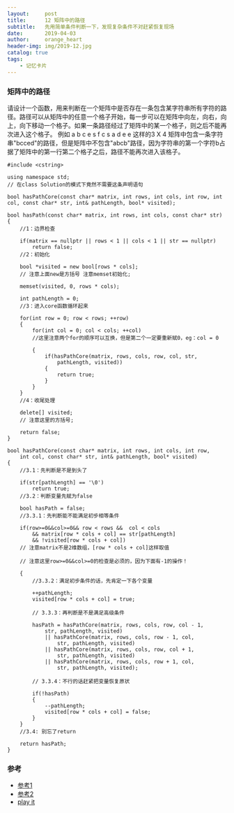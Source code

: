 ```yaml
---
layout:     post
title:      12 矩阵中的路径
subtitle:   先用简单条件判断一下，发现复杂条件不对赶紧恢复现场
date:       2019-04-03
author:     orange_heart
header-img: img/2019-12.jpg
catalog: true
tags:
    - 记忆卡片
---
```


### 矩阵中的路径

请设计一个函数，用来判断在一个矩阵中是否存在一条包含某字符串所有字符的路径。路径可以从矩阵中的任意一个格子开始，每一步可以在矩阵中向左，向右，向上，向下移动一个格子。如果一条路径经过了矩阵中的某一个格子，则之后不能再次进入这个格子。 例如 a b c e s f c s a d e e 这样的3 X 4 矩阵中包含一条字符串"bcced"的路径，但是矩阵中不包含"abcb"路径，因为字符串的第一个字符b占据了矩阵中的第一行第二个格子之后，路径不能再次进入该格子。

```objc
#include <cstring>

using namespace std;  
// 在class Solution的模式下竟然不需要这条声明语句

bool hasPathCore(const char* matrix, int rows, int cols, int row, int col, const char* str, int& pathLength, bool* visited);

bool hasPath(const char* matrix, int rows, int cols, const char* str)
{  
    //1：边界检查
    
    if(matrix == nullptr || rows < 1 || cols < 1 || str == nullptr)
        return false;  
    //2：初始化
    
    bool *visited = new bool[rows * cols];  
    // 注意上面new是方括号 注意memset初始化;
    
    memset(visited, 0, rows * cols);

    int pathLength = 0;  
    //3：进入core函数循环起来
    
    for(int row = 0; row < rows; ++row)
    {
        for(int col = 0; col < cols; ++col)  
        //这里注意两个for的顺序可以互换，但是第二个一定要重新赋0，eg：col = 0
        
        {
            if(hasPathCore(matrix, rows, cols, row, col, str,
                pathLength, visited))
            {
                return true;
            }
        }
    }  
    //4：收尾处理
    
    delete[] visited;  
    // 注意这里的方括号;
    
    return false;
}

bool hasPathCore(const char* matrix, int rows, int cols, int row,
    int col, const char* str, int& pathLength, bool* visited)
{  
    //3.1：先判断是不是到头了
    
    if(str[pathLength] == '\0')
        return true;  
    //3.2：判断变量先赋为false
    
    bool hasPath = false;  
    //3.3.1：先判断能不能满足初步相等条件
    
    if(row>=0&&col>=0&& row < rows &&  col < cols
        && matrix[row * cols + col] == str[pathLength]
        && !visited[row * cols + col])  
    // 注意matrix不是2维数组，[row * cols + col]这样取值  
    
    // 注意这里row>=0&&col>=0的检查是必须的，因为下面有-1的操作！
    
    {  
        //3.3.2：满足初步条件的话，先肯定一下各个变量
        
        ++pathLength;
        visited[row * cols + col] = true;  
 
        // 3.3.3：再判断是不是满足高级条件
        
        hasPath = hasPathCore(matrix, rows, cols, row, col - 1,
            str, pathLength, visited)
            || hasPathCore(matrix, rows, cols, row - 1, col,
                str, pathLength, visited)
            || hasPathCore(matrix, rows, cols, row, col + 1,
                str, pathLength, visited)
            || hasPathCore(matrix, rows, cols, row + 1, col,
                str, pathLength, visited);  
                
        // 3.3.4：不行的话赶紧把变量恢复原状
        
        if(!hasPath)
        {
            --pathLength;
            visited[row * cols + col] = false;
        }
    }  
    //3.4: 别忘了return
    
    return hasPath;
}

```




### 参考

- [参考1](https://github.com/zhedahht/CodingInterviewChinese2)
- [参考2](https://github.com/gatieme/CodingInterviews)
- [play it](https://www.nowcoder.com/practice/c61c6999eecb4b8f88a98f66b273a3cc?tpId=13&tqId=11218&rp=1&ru=%2Fta%2Fcoding-interviews&qru=%2Fta%2Fcoding-interviews%2Fquestion-rankingg&tPage=4)
<!--stackedit_data:
eyJoaXN0b3J5IjpbMTAxOTI1NDA3LC04MzI4NzU5NjVdfQ==
-->